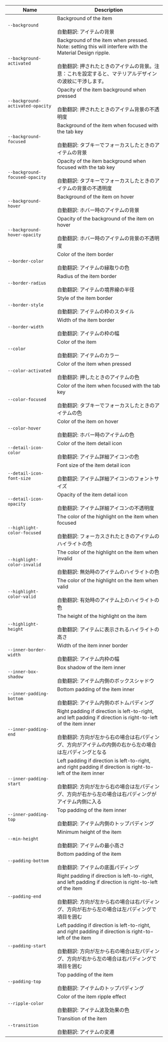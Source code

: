 | Name                             | Description                                                                                                                                                                                                                     |
| -------------------------------- | ------------------------------------------------------------------------------------------------------------------------------------------------------------------------------------------------------------------------------- |
| `--background`                   | Background of the item<br /><br />自動翻訳: アイテムの背景                                                                                                                                                                      |
| `--background-activated`         | Background of the item when pressed. Note: setting this will interfere with the Material Design ripple.<br /><br />自動翻訳: 押されたときのアイテムの背景。注意：これを設定すると、マテリアルデザインの波紋に干渉します。       |
| `--background-activated-opacity` | Opacity of the item background when pressed<br /><br />自動翻訳: 押されたときのアイテム背景の不透明度                                                                                                                           |
| `--background-focused`           | Background of the item when focused with the tab key<br /><br />自動翻訳: タブキーでフォーカスしたときのアイテムの背景                                                                                                          |
| `--background-focused-opacity`   | Opacity of the item background when focused with the tab key<br /><br />自動翻訳: タブキーでフォーカスしたときのアイテムの背景の不透明度                                                                                        |
| `--background-hover`             | Background of the item on hover<br /><br />自動翻訳: ホバー時のアイテムの背景                                                                                                                                                   |
| `--background-hover-opacity`     | Opacity of the background of the item on hover<br /><br />自動翻訳: ホバー時のアイテムの背景の不透明度                                                                                                                          |
| `--border-color`                 | Color of the item border<br /><br />自動翻訳: アイテムの縁取りの色                                                                                                                                                              |
| `--border-radius`                | Radius of the item border<br /><br />自動翻訳: アイテムの境界線の半径                                                                                                                                                           |
| `--border-style`                 | Style of the item border<br /><br />自動翻訳: アイテムの枠のスタイル                                                                                                                                                            |
| `--border-width`                 | Width of the item border<br /><br />自動翻訳: アイテムの枠の幅                                                                                                                                                                  |
| `--color`                        | Color of the item<br /><br />自動翻訳: アイテムのカラー                                                                                                                                                                         |
| `--color-activated`              | Color of the item when pressed<br /><br />自動翻訳: 押したときのアイテムの色                                                                                                                                                    |
| `--color-focused`                | Color of the item when focused with the tab key<br /><br />自動翻訳: タブキーでフォーカスしたときのアイテムの色                                                                                                                 |
| `--color-hover`                  | Color of the item on hover<br /><br />自動翻訳: ホバー時のアイテムの色                                                                                                                                                          |
| `--detail-icon-color`            | Color of the item detail icon<br /><br />自動翻訳: アイテム詳細アイコンの色                                                                                                                                                     |
| `--detail-icon-font-size`        | Font size of the item detail icon<br /><br />自動翻訳: アイテム詳細アイコンのフォントサイズ                                                                                                                                     |
| `--detail-icon-opacity`          | Opacity of the item detail icon<br /><br />自動翻訳: アイテム詳細アイコンの不透明度                                                                                                                                             |
| `--highlight-color-focused`      | The color of the highlight on the item when focused<br /><br />自動翻訳: フォーカスされたときのアイテムのハイライトの色                                                                                                         |
| `--highlight-color-invalid`      | The color of the highlight on the item when invalid<br /><br />自動翻訳: 無効時のアイテムのハイライトの色                                                                                                                       |
| `--highlight-color-valid`        | The color of the highlight on the item when valid<br /><br />自動翻訳: 有効時のアイテム上のハイライトの色                                                                                                                       |
| `--highlight-height`             | The height of the highlight on the item<br /><br />自動翻訳: アイテムに表示されるハイライトの高さ                                                                                                                               |
| `--inner-border-width`           | Width of the item inner border<br /><br />自動翻訳: アイテム内枠の幅                                                                                                                                                            |
| `--inner-box-shadow`             | Box shadow of the item inner<br /><br />自動翻訳: アイテム内側のボックスシャドウ                                                                                                                                                |
| `--inner-padding-bottom`         | Bottom padding of the item inner<br /><br />自動翻訳: アイテム内側のボトムパディング                                                                                                                                            |
| `--inner-padding-end`            | Right padding if direction is left-to-right, and left padding if direction is right-to-left of the item inner<br /><br />自動翻訳: 方向が左から右の場合は右パディング、方向がアイテムの内側の右から左の場合は左パディングとなる |
| `--inner-padding-start`          | Left padding if direction is left-to-right, and right padding if direction is right-to-left of the item inner<br /><br />自動翻訳: 方向が左から右の場合は左パディング、方向が右から左の場合は右パディングがアイテム内側に入る   |
| `--inner-padding-top`            | Top padding of the item inner<br /><br />自動翻訳: アイテム内側のトップパディング                                                                                                                                               |
| `--min-height`                   | Minimum height of the item<br /><br />自動翻訳: アイテムの最小高さ                                                                                                                                                              |
| `--padding-bottom`               | Bottom padding of the item<br /><br />自動翻訳: アイテムの底面パディング                                                                                                                                                        |
| `--padding-end`                  | Right padding if direction is left-to-right, and left padding if direction is right-to-left of the item<br /><br />自動翻訳: 方向が左から右の場合は右パディング、方向が右から左の場合は左パディングで項目を囲む                 |
| `--padding-start`                | Left padding if direction is left-to-right, and right padding if direction is right-to-left of the item<br /><br />自動翻訳: 方向が左から右の場合は左パディング、方向が右から左の場合は右パディングで項目を囲む                 |
| `--padding-top`                  | Top padding of the item<br /><br />自動翻訳: アイテムのトップパディング                                                                                                                                                         |
| `--ripple-color`                 | Color of the item ripple effect<br /><br />自動翻訳: アイテム波及効果の色                                                                                                                                                       |
| `--transition`                   | Transition of the item<br /><br />自動翻訳: アイテムの変遷                                                                                                                                                                      |
